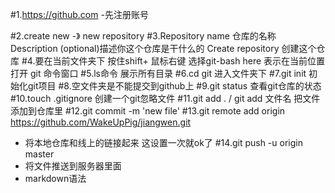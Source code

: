 #1.https://github.com
-先注册账号

#2.create new -》 new repository
#3.Repository name 仓库的名称
  Description (optional)描述你这个仓库是干什么的
  Create repository  创建这个仓库
#4.要在当前文件夹下 按住shift+ 鼠标右键 选择git-bash here 
表示在当前位置打开 git 命令窗口
#5.ls命令 展示所有目录
#6.cd git 进入文件夹下
#7.git init 初始化git项目
#8.空文件夹是不能提交到github上
#9.git status 查看git仓库的状态
#10.touch .gitignore 创建一个git忽略文件
#11.git add .  / git add 文件名  把文件添加到仓库里
#12.git commit -m 'new file'
#13.git remote add origin https://github.com/WakeUpPig/jiangwen.git
- 将本地仓库和线上的链接起来 这设置一次就ok了
#14.git push -u origin master
- 将文件推送到服务器里面
- markdown语法